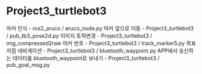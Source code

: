 # Project3_turtlebot3

마커 인식	- ros2_aruco / aruco_node.py
마커 앞으로 이동 - Project3_turtlebot3 / pub_tb3_pose2d.py
이미지 토픽변경	- Project3_turtlebot3 / img_compressed2raw
마커 번호  	- Project3_turtlebot3 / track_marker5.py
목표지점 네비게이션 - Project3_turtlebot3 / bluetooth_waypoint.py
APP에서 송신하는 데이터를 bluetooth_waypoint로 보내기 - Project3_turtlebot3 / pub_goal_msg.py
